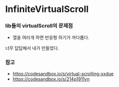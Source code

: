 # InfiniteVirtualScroll

### lib들의 virtualScroll의 문제점

- 열을 여러개 하면 반응형 하기가 까다롭다.

너무 답답해서 내가 만들었다.

### 참고

- https://codesandbox.io/s/virtual-scrolling-xxdue
- https://codesandbox.io/s/214p1911yn
